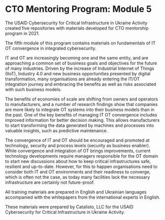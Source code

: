 # CTO Mentoring Program: Module 5

The USAID Cybersecurity for Critical Infrastructure in Ukraine Activity created five repositories with materials developed for CTO mentorship program in 2021.

The fifth module of this program contains materials on fundamentals of IT OT convergence in integrated cybersecurity.

IT and OT are increasingly becoming one and the same entity, and are approaching a common set of business goals and objectives for the future of many industries. Driven by the increase of Industrial Internet of Things (IIoT), Industry 4.0 and new business opportunities presented by digital transformation, many organisations are already entering the IT/OT integration journey and embracing the benefits as well as risks associated with such business models. 

The benefits of economies of scale are shifting from owners and operators to manufacturers, and a number of research findings show that companies are more likely to integrate OT systems into their business models than in the past. One of the key benefits of managing IT OT convergence includes improved information for better decision making. This allows manufacturers to start transforming the data generated by machines and processes into valuable insights, such as predictive maintenance. 

The convergence of IT and OT should be encouraged and promoted at technology, security and process levels (security as business enabler). While convergence and integration of OT brings improvements, current technology developments require managers responsible for the OT domain to start new discussions about how to keep critical infrastructures safe, resilient and up-to-date. However, for this to happen organisations need to consider both IT and OT environments and their readiness to converge, which is often not the case, as today many facilities lack the necessary infrastructure are certainly not future-proof. 

All training materials are prepared in English and Ukrainian languages accompanied with the whitepapers from the international experts in English.

These materials were prepared by Catalisto, LLC for the USAID Cybersecurity for Critical Infrastructure in Ukraine Activity. 
